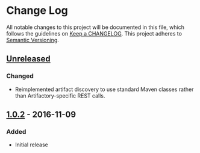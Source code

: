 # Change Log
All notable changes to this project will be documented in this file, which follows the guidelines
on [Keep a CHANGELOG](http://keepachangelog.com/). This project adheres to
[Semantic Versioning](http://semver.org/).

## [Unreleased]

### Changed
- Reimplemented artifact discovery to use standard Maven classes rather than Artifactory-specific REST calls.

## [1.0.2] - 2016-11-09

### Added

- Initial release

[Unreleased]: https://github.com/CJSCommonPlatform/require-latest-versions-enforcer-rule/compare/release-1.0.2...HEAD
[1.0.2]: https://github.com/CJSCommonPlatform/require-latest-versions-enforcer-rule/commits/release-1.0.2
